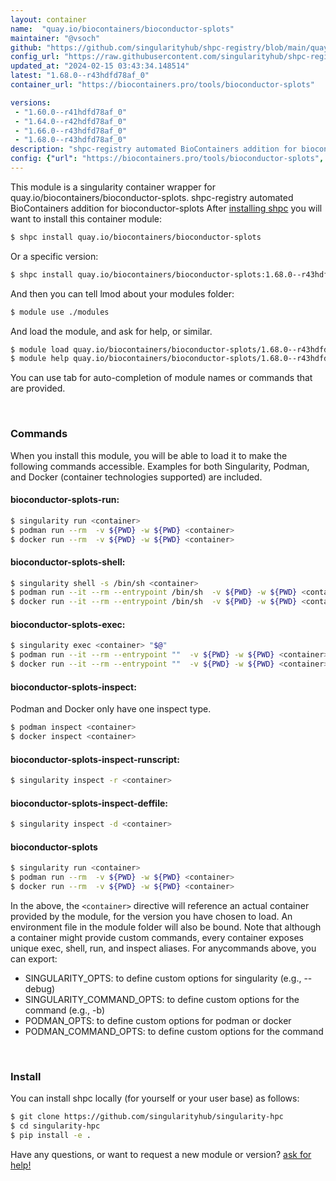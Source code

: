 ```yaml
---
layout: container
name:  "quay.io/biocontainers/bioconductor-splots"
maintainer: "@vsoch"
github: "https://github.com/singularityhub/shpc-registry/blob/main/quay.io/biocontainers/bioconductor-splots/container.yaml"
config_url: "https://raw.githubusercontent.com/singularityhub/shpc-registry/main/quay.io/biocontainers/bioconductor-splots/container.yaml"
updated_at: "2024-02-15 03:43:34.148514"
latest: "1.68.0--r43hdfd78af_0"
container_url: "https://biocontainers.pro/tools/bioconductor-splots"

versions:
 - "1.60.0--r41hdfd78af_0"
 - "1.64.0--r42hdfd78af_0"
 - "1.66.0--r43hdfd78af_0"
 - "1.68.0--r43hdfd78af_0"
description: "shpc-registry automated BioContainers addition for bioconductor-splots"
config: {"url": "https://biocontainers.pro/tools/bioconductor-splots", "maintainer": "@vsoch", "description": "shpc-registry automated BioContainers addition for bioconductor-splots", "latest": {"1.68.0--r43hdfd78af_0": "sha256:e4cc495405f518c0c22ae0ab2ec67f56834b2259020c3ddd111ce8d8e3ff1252"}, "tags": {"1.60.0--r41hdfd78af_0": "sha256:569a33cf9201ef27bc6f6853ab70b862f9d61eca635f8917d59f670abfea382d", "1.64.0--r42hdfd78af_0": "sha256:be3b3d3512e80da781cc498afe8c66127046424713c8319ef73234af37236e2b", "1.66.0--r43hdfd78af_0": "sha256:18115d1098817ec5030b91909c17ad3f6535dd68a9ddc7cd8988ca2ff4b7210f", "1.68.0--r43hdfd78af_0": "sha256:e4cc495405f518c0c22ae0ab2ec67f56834b2259020c3ddd111ce8d8e3ff1252"}, "docker": "quay.io/biocontainers/bioconductor-splots"}
---
```


This module is a singularity container wrapper for quay.io/biocontainers/bioconductor-splots.
shpc-registry automated BioContainers addition for bioconductor-splots
After [installing shpc](#install) you will want to install this container module:


```bash
$ shpc install quay.io/biocontainers/bioconductor-splots
```

Or a specific version:

```bash
$ shpc install quay.io/biocontainers/bioconductor-splots:1.68.0--r43hdfd78af_0
```

And then you can tell lmod about your modules folder:

```bash
$ module use ./modules
```

And load the module, and ask for help, or similar.

```bash
$ module load quay.io/biocontainers/bioconductor-splots/1.68.0--r43hdfd78af_0
$ module help quay.io/biocontainers/bioconductor-splots/1.68.0--r43hdfd78af_0
```

You can use tab for auto-completion of module names or commands that are provided.

<br>

### Commands

When you install this module, you will be able to load it to make the following commands accessible.
Examples for both Singularity, Podman, and Docker (container technologies supported) are included.

#### bioconductor-splots-run:

```bash
$ singularity run <container>
$ podman run --rm  -v ${PWD} -w ${PWD} <container>
$ docker run --rm  -v ${PWD} -w ${PWD} <container>
```

#### bioconductor-splots-shell:

```bash
$ singularity shell -s /bin/sh <container>
$ podman run --it --rm --entrypoint /bin/sh  -v ${PWD} -w ${PWD} <container>
$ docker run --it --rm --entrypoint /bin/sh  -v ${PWD} -w ${PWD} <container>
```

#### bioconductor-splots-exec:

```bash
$ singularity exec <container> "$@"
$ podman run --it --rm --entrypoint ""  -v ${PWD} -w ${PWD} <container> "$@"
$ docker run --it --rm --entrypoint ""  -v ${PWD} -w ${PWD} <container> "$@"
```

#### bioconductor-splots-inspect:

Podman and Docker only have one inspect type.

```bash
$ podman inspect <container>
$ docker inspect <container>
```

#### bioconductor-splots-inspect-runscript:

```bash
$ singularity inspect -r <container>
```

#### bioconductor-splots-inspect-deffile:

```bash
$ singularity inspect -d <container>
```



#### bioconductor-splots

```bash
$ singularity run <container>
$ podman run --rm  -v ${PWD} -w ${PWD} <container>
$ docker run --rm  -v ${PWD} -w ${PWD} <container>
```


In the above, the `<container>` directive will reference an actual container provided
by the module, for the version you have chosen to load. An environment file in the
module folder will also be bound. Note that although a container
might provide custom commands, every container exposes unique exec, shell, run, and
inspect aliases. For anycommands above, you can export:

 - SINGULARITY_OPTS: to define custom options for singularity (e.g., --debug)
 - SINGULARITY_COMMAND_OPTS: to define custom options for the command (e.g., -b)
 - PODMAN_OPTS: to define custom options for podman or docker
 - PODMAN_COMMAND_OPTS: to define custom options for the command

<br>

### Install

You can install shpc locally (for yourself or your user base) as follows:

```bash
$ git clone https://github.com/singularityhub/singularity-hpc
$ cd singularity-hpc
$ pip install -e .
```

Have any questions, or want to request a new module or version? [ask for help!](https://github.com/singularityhub/singularity-hpc/issues)